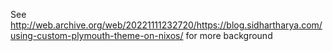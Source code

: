 See http://web.archive.org/web/20221111232720/https://blog.sidhartharya.com/using-custom-plymouth-theme-on-nixos/ for more background

